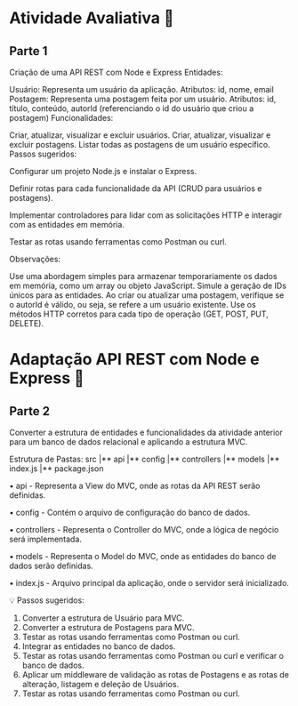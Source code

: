 # Atividade Avaliativa 📍

## Parte 1

Criação de uma API REST com Node e Express
Entidades:

Usuário: Representa um usuário da aplicação.
Atributos: id, nome, email
Postagem: Representa uma postagem feita por um usuário.
Atributos: id, título, conteúdo, autorId (referenciando o id do usuário que criou a postagem)
Funcionalidades:

Criar, atualizar, visualizar e excluir usuários.
Criar, atualizar, visualizar e excluir postagens.
Listar todas as postagens de um usuário específico.
Passos sugeridos:

Configurar um projeto Node.js e instalar o Express.

Definir rotas para cada funcionalidade da API (CRUD para usuários e postagens).

Implementar controladores para lidar com as solicitações HTTP e interagir com as entidades em memória.

Testar as rotas usando ferramentas como Postman ou curl.

Observações:

Use uma abordagem simples para armazenar temporariamente os dados em memória, como um array ou objeto JavaScript.
Simule a geração de IDs únicos para as entidades.
Ao criar ou atualizar uma postagem, verifique se o autorId é válido, ou seja, se refere a um usuário existente.
Use os métodos HTTP corretos para cada tipo de operação (GET, POST, PUT, DELETE).

# Adaptação API REST com Node e Express 📍

## Parte 2

Converter a estrutura de entidades e funcionalidades da atividade anterior para um banco de dados relacional e aplicando a estrutura MVC.

Estrutura de Pastas:
src |** api |** config |** controllers |** models |** index.js |** package.json

• api - Representa a View do MVC, onde as rotas da API REST serão definidas.

• config - Contém o arquivo de configuração do banco de dados.

• controllers - Representa o Controller do MVC, onde a lógica de negócio será implementada.

• models - Representa o Model do MVC, onde as entidades do banco de dados serão definidas.

• index.js - Arquivo principal da aplicação, onde o servidor será inicializado.

💡 Passos sugeridos:

1. Converter a estrutura de Usuário para MVC.
2. Converter a estrutura de Postagens para MVC.
3. Testar as rotas usando ferramentas como Postman ou curl.
4. Integrar as entidades no banco de dados.
5. Testar as rotas usando ferramentas como Postman ou curl e verificar o banco de dados.
6. Aplicar um middleware de validação as rotas de Postagens e as rotas de alteração, listagem e deleção de Usuários.
7. Testar as rotas usando ferramentas como Postman ou curl.
